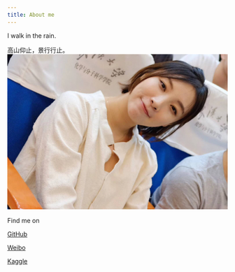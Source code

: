 ```yaml
---
title: About me
---
```


I walk in the rain.

高山仰止，景行行止。  
![女流](/images/nvliu.jpg)  


Find me on

[GitHub](https://github.com/Moriarty12138)

[Weibo](https://weibo.com/u/2393595857)

[Kaggle](https://www.kaggle.com/moriarty12138)
